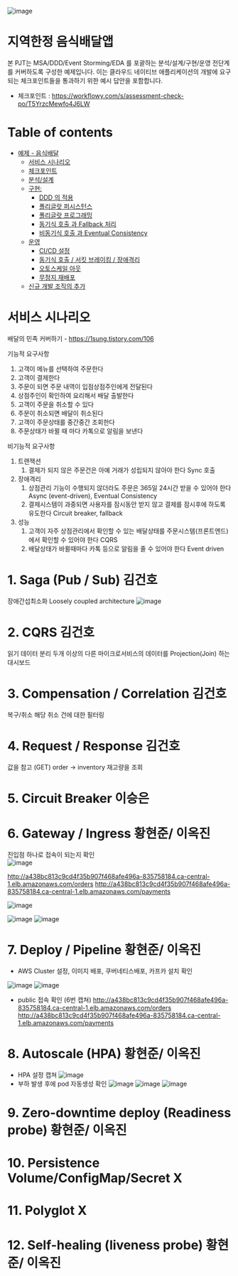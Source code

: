 ![image](https://user-images.githubusercontent.com/112677790/199864229-4e76fbd9-6a1f-4bc8-b024-085bda2e788c.png)


# 지역한정 음식배달앱

본 PJT는 MSA/DDD/Event Storming/EDA 를 포괄하는 분석/설계/구현/운영 전단계를 커버하도록 구성한 예제입니다.
이는 클라우드 네이티브 애플리케이션의 개발에 요구되는 체크포인트들을 통과하기 위한 예시 답안을 포함합니다.
- 체크포인트 : https://workflowy.com/s/assessment-check-po/T5YrzcMewfo4J6LW


# Table of contents

- [예제 - 음식배달](#---)
  - [서비스 시나리오](#서비스-시나리오)
  - [체크포인트](#체크포인트)
  - [분석/설계](#분석설계)
  - [구현:](#구현-)
    - [DDD 의 적용](#ddd-의-적용)
    - [폴리글랏 퍼시스턴스](#폴리글랏-퍼시스턴스)
    - [폴리글랏 프로그래밍](#폴리글랏-프로그래밍)
    - [동기식 호출 과 Fallback 처리](#동기식-호출-과-Fallback-처리)
    - [비동기식 호출 과 Eventual Consistency](#비동기식-호출-과-Eventual-Consistency)
  - [운영](#운영)
    - [CI/CD 설정](#cicd설정)
    - [동기식 호출 / 서킷 브레이킹 / 장애격리](#동기식-호출-서킷-브레이킹-장애격리)
    - [오토스케일 아웃](#오토스케일-아웃)
    - [무정지 재배포](#무정지-재배포)
  - [신규 개발 조직의 추가](#신규-개발-조직의-추가)

# 서비스 시나리오

배달의 민족 커버하기 - https://1sung.tistory.com/106

기능적 요구사항
1. 고객이 메뉴를 선택하여 주문한다
1. 고객이 결제한다
1. 주문이 되면 주문 내역이 입점상점주인에게 전달된다
1. 상점주인이 확인하여 요리해서 배달 출발한다
1. 고객이 주문을 취소할 수 있다
1. 주문이 취소되면 배달이 취소된다
1. 고객이 주문상태를 중간중간 조회한다
1. 주문상태가 바뀔 때 마다 카톡으로 알림을 보낸다

비기능적 요구사항
1. 트랜잭션
    1. 결제가 되지 않은 주문건은 아예 거래가 성립되지 않아야 한다  Sync 호출 
1. 장애격리
    1. 상점관리 기능이 수행되지 않더라도 주문은 365일 24시간 받을 수 있어야 한다  Async (event-driven), Eventual Consistency
    1. 결제시스템이 과중되면 사용자를 잠시동안 받지 않고 결제를 잠시후에 하도록 유도한다  Circuit breaker, fallback
1. 성능
    1. 고객이 자주 상점관리에서 확인할 수 있는 배달상태를 주문시스템(프론트엔드)에서 확인할 수 있어야 한다  CQRS
    1. 배달상태가 바뀔때마다 카톡 등으로 알림을 줄 수 있어야 한다  Event driven



# 1. Saga (Pub / Sub)     김건호
  장애간섭최소화
  Loosely coupled architecture
  ![image](https://user-images.githubusercontent.com/112677790/200207382-d54ab432-8417-446e-a217-327c326ab1c6.png)

  
# 2. CQRS      김건호
  읽기 데이터 분리
  두개 이상의 다른 마이크로서비스의 데이터를 Projection(Join) 하는 대시보드 
  
# 3. Compensation / Correlation    김건호
  복구/취소
  해당 취소 건에 대한 필터링
  
# 4. Request / Response   김건호
  값을 참고 (GET)
  order -> inventory 재고량을 조회

# 5. Circuit Breaker       이승은
# 6. Gateway / Ingress     황현준/ 이옥진
  진입점 하나로 접속이 되는지 확인  
  ![image](https://user-images.githubusercontent.com/112677790/200250264-8f439323-ca52-45ea-84bb-19246928b899.png)

  
  
  http://a438bc813c9cd4f35b907f468afe496a-835758184.ca-central-1.elb.amazonaws.com/orders
  http://a438bc813c9cd4f35b907f468afe496a-835758184.ca-central-1.elb.amazonaws.com/payments
  
  ![image](https://user-images.githubusercontent.com/112677790/200250123-f5eebc66-0535-4e7c-bdc8-23344af645f6.png)

  
  ![image](https://user-images.githubusercontent.com/112677790/200249916-ea275fcc-db36-4b0d-8458-f8f90daa44dc.png)
  ![image](https://user-images.githubusercontent.com/112677790/200249654-1ee1e258-9f15-4cfc-b33e-28b3cd438a1e.png)
  
  

# 7. Deploy / Pipeline   황현준/ 이옥진

 * AWS Cluster 설정, 이미지 배포, 쿠버네티스배포, 카프카 설치 확인

![image](https://user-images.githubusercontent.com/112677790/200250827-15002d97-b958-4157-ab9e-486cebc72441.png)
![image](https://user-images.githubusercontent.com/112677790/200250649-51055d61-8be5-42dd-af8d-9b98035e0493.png)

 * public 접속 확인  (6번 캡쳐)
  http://a438bc813c9cd4f35b907f468afe496a-835758184.ca-central-1.elb.amazonaws.com/orders
  http://a438bc813c9cd4f35b907f468afe496a-835758184.ca-central-1.elb.amazonaws.com/payments


# 8. Autoscale (HPA)   황현준/ 이옥진

 * HPA 설정 캡쳐
![image](https://user-images.githubusercontent.com/112677790/200252722-533c297b-0f78-45af-91a4-63eacb79769b.png)
 * 부하 발생 후에 pod 자동생성 확인
 ![image](https://user-images.githubusercontent.com/112677790/200253191-78b9c067-e78b-4f7d-b0f2-8fffe3388bee.png)
 ![image](https://user-images.githubusercontent.com/112677790/200253232-cb5d7d17-9656-4ada-b52c-788c7f0132ad.png)
 ![image](https://user-images.githubusercontent.com/112677790/200253296-19b805e1-7426-47e0-8177-3293ceb803d1.png)


# 9. Zero-downtime deploy (Readiness probe)  황현준/ 이옥진



# 10. Persistence Volume/ConfigMap/Secret    X
# 11. Polyglot   X
# 12. Self-healing (liveness probe)  황현준/ 이옥진



